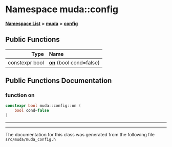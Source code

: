 

# Namespace muda::config



[**Namespace List**](namespaces.md) **>** [**muda**](namespacemuda.md) **>** [**config**](namespacemuda_1_1config.md)










































## Public Functions

| Type | Name |
| ---: | :--- |
|  constexpr bool | [**on**](#function-on) (bool cond=false) <br> |




























## Public Functions Documentation




### function on 

```C++
constexpr bool muda::config::on (
    bool cond=false
) 
```




<hr>

------------------------------
The documentation for this class was generated from the following file `src/muda/muda_config.h`


